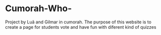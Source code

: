 # Cumorah-Who-
Project by Luã and Gilmar in cumorah. The purpose of this website is to create a page for students vote and have fun with diferent kind of quizzes
